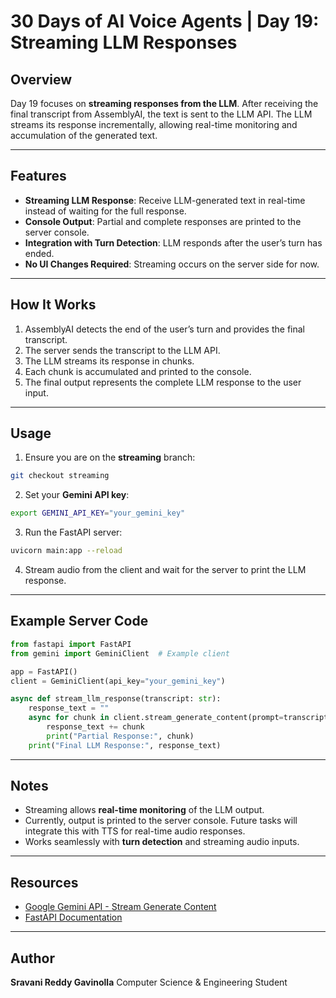 
# 30 Days of AI Voice Agents | Day 19: Streaming LLM Responses

## Overview
Day 19 focuses on **streaming responses from the LLM**. After receiving the final transcript from AssemblyAI, the text is sent to the LLM API. The LLM streams its response incrementally, allowing real-time monitoring and accumulation of the generated text.

---

## Features
- **Streaming LLM Response**: Receive LLM-generated text in real-time instead of waiting for the full response.
- **Console Output**: Partial and complete responses are printed to the server console.
- **Integration with Turn Detection**: LLM responds after the user’s turn has ended.
- **No UI Changes Required**: Streaming occurs on the server side for now.

---

## How It Works
1. AssemblyAI detects the end of the user’s turn and provides the final transcript.
2. The server sends the transcript to the LLM API.
3. The LLM streams its response in chunks.
4. Each chunk is accumulated and printed to the console.
5. The final output represents the complete LLM response to the user input.

---

## Usage
1. Ensure you are on the **streaming** branch:
```bash
git checkout streaming
````

2. Set your **Gemini API key**:

```bash
export GEMINI_API_KEY="your_gemini_key"
```

3. Run the FastAPI server:

```bash
uvicorn main:app --reload
```

4. Stream audio from the client and wait for the server to print the LLM response.

---

## Example Server Code

```python
from fastapi import FastAPI
from gemini import GeminiClient  # Example client

app = FastAPI()
client = GeminiClient(api_key="your_gemini_key")

async def stream_llm_response(transcript: str):
    response_text = ""
    async for chunk in client.stream_generate_content(prompt=transcript):
        response_text += chunk
        print("Partial Response:", chunk)
    print("Final LLM Response:", response_text)
```

---

## Notes

* Streaming allows **real-time monitoring** of the LLM output.
* Currently, output is printed to the server console. Future tasks will integrate this with TTS for real-time audio responses.
* Works seamlessly with **turn detection** and streaming audio inputs.

---

## Resources

* [Google Gemini API - Stream Generate Content](https://ai.google.dev/api/generate-content#method:-models.streamgeneratecontent)
* [FastAPI Documentation](https://fastapi.tiangolo.com/)

---

## Author

**Sravani Reddy Gavinolla**
Computer Science & Engineering Student

